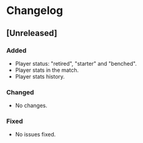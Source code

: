 # Changelog

## [Unreleased]
### Added
- Player status: "retired", "starter" and "benched".
- Player stats in the match.
- Player stats history.


### Changed
- No changes.

### Fixed
- No issues fixed.